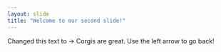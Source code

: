 ```yaml
---
layout: slide
title: "Welcome to our second slide!"
---
```

Changed this text to -> Corgis are great.
Use the left arrow to go back!
